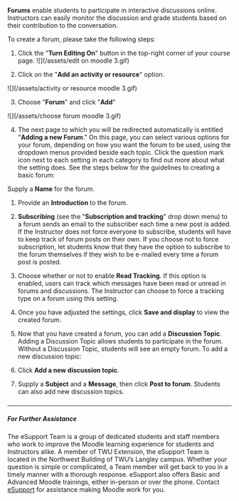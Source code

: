 **Forums** enable students to participate in interactive discussions online. Instructors can easily monitor the discussion and grade students based on their contribution to the conversation.  


To create a forum, please take the following steps:

1. Click the "**Turn Editing On**" button in the top-right corner of your course page.
![](/assets/edit on moodle 3.gif)

2. Click on the "**Add an activity or resource**" option.

![](/assets/activity or resource moodle 3.gif)

3. Choose "**Forum**" and click "**Add**"

![](/assets/choose forum moodle 3.gif)

  


4. The next page to which you will be redirected automatically is entitled "**Adding a new Forum**." On this page, you can select various options for your forum, depending on how you want the forum to be used, using the dropdown menus provided beside each topic. Click the question mark icon next to each setting in each category to find out more about what the setting does. See the steps below for the guidelines to creating a basic forum:

Supply a **Name** for the forum.

1. Provide an **Introduction** to the forum.

2. **Subscribing** \(see the "**Subscription and tracking**" drop down menu\) to a forum sends an email to the subscriber each time a new post is added. If the Instructor does not force everyone to subscribe, students will have to keep track of forum posts on their own. If you choose not to force subscription, let students know that they have the option to subscribe to the forum themselves if they wish to be e-mailed every time a forum post is posted.

3. Choose whether or not to enable **Read Tracking**. If this option is enabled, users can track which messages have been read or unread in forums and discussions. The Instructor can choose to force a tracking type on a forum using this setting.

4. Once you have adjusted the settings, click **Save and display** to view the created forum.

  


5. Now that you have created a forum, you can add a **Discussion Topic**. Adding a Discussion Topic allows students to participate in the forum. Without a Discussion Topic, students will see an empty forum. To add a new discussion topic:

1. Click **Add a new discussion topic**.

2. Supply a **Subject** and a **Message**, then click **Post to forum**. Students can also add new discussion topics.

##### 
---
##### For Further Assistance

The eSupport Team is a group of dedicated students and staff members who work to improve the Moodle learning experience for students and Instructors alike. A member of TWU Extension, the eSupport Team is located in the Northwest Building of TWU’s Langley campus. Whether your question is simple or complicated, a Team member will get back to you in a timely manner with a thorough response. eSupport also offers Basic and Advanced Moodle trainings, either in-person or over the phone. Contact [eSupport](https://trinitywestern.teamdynamix.com/TDClient/Requests/ServiceDet?ID=16141) for assistance making Moodle work for you.

